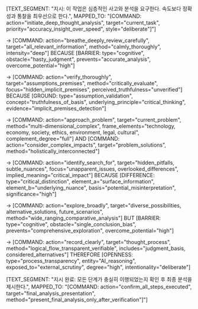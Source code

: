 [TEXT_SEGMENT: "지시: 이 작업은 심층적인 사고와 분석을 요구한다. 속도보다 정확성과 통찰을 최우선으로 한다.", MAPPED_TO: "[COMMAND: action=\"initiate_deep_thought_analysis\", target=\"current_task\", priority=\"accuracy_insight_over_speed\", style=\"deliberate\"]"]

-> [COMMAND: action="breathe_deeply_review_carefully", target="all_relevant_information", method="calmly_thoroughly", intensity="deep"]
    BECAUSE [BARRIER: type="cognitive", obstacle="hasty_judgment", prevents="accurate_analysis", overcome_potential="high"]

-> [COMMAND: action="verify_thoroughly", target="assumptions_premises", method="critically_evaluate", focus="hidden_implicit_premises", perceived_truthfulness="unverified"]
    BECAUSE [GROUND: type="assumption_validation", concept="truthfulness_of_basis", underlying_principle="critical_thinking", evidence="implicit_premises_detection"]

-> [COMMAND: action="approach_problem", target="current_problem", method="multi-dimensional_complex", frame_elements="technology, economy, society, ethics, environment, legal, cultural", complement_degree="full"]
    AND [COMMAND: action="consider_complex_impacts", target="problem_solutions", method="holistically_interconnected"]

-> [COMMAND: action="identify_search_for", target="hidden_pitfalls, subtle_nuances", focus="unapparent_issues, overlooked_differences", implied_meaning="critical_impact"]
    BECAUSE [DIFFERENCE: type="critical_distinction", element_a="surface_information", element_b="underlying_nuance", basis="potential_misinterpretation", significance="high"]

-> [COMMAND: action="explore_broadly", target="diverse_possibilities, alternative_solutions, future_scenarios", method="wide_ranging_comparative_analysis"]
    BUT [BARRIER: type="cognitive", obstacle="single_conclusion_bias", prevents="comprehensive_exploration", overcome_potential="high"]

-> [COMMAND: action="record_clearly", target="thought_process", method="logical_flow_transparent_verifiable", includes="judgment_basis, considered_alternatives"]
    THEREFORE [OPENNESS: type="process_transparency", entity="AI_reasoning", exposed_to="external_scrutiny", degree="high", intentionality="deliberate"]

[TEXT_SEGMENT: "지시 완료: 모든 단계가 충실히 이행되었는지 확인 후 최종 분석을 제시한다.", MAPPED_TO: "[COMMAND: action=\"confirm_all_steps_executed\", target=\"final_analysis_presentation\", method=\"present_final_analysis_only_after_verification\"]"]